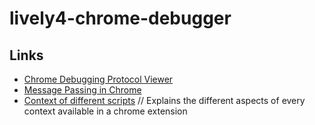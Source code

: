# lively4-chrome-debugger


## Links
- [Chrome Debugging Protocol Viewer][debugging_protocol]
- [Message Passing in Chrome][message_passing]
- [Context of different scripts][script_context] // Explains the different aspects of every context available in a chrome extension

[debugging_protocol]: https://chromedevtools.github.io/debugger-protocol-viewer/1-2/Debugger/
[message_passing]: https://developer.chrome.com/extensions/messaging
[script_context]: http://stackoverflow.com/a/9916089
